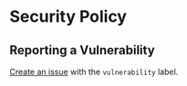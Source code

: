 # Security Policy

## Reporting a Vulnerability

[Create an issue](https://github.com/oakfinch/configs/issues) with the `vulnerability`
label.
